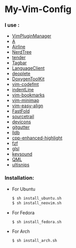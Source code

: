 # My-Vim-Config

### I use :
- [VimPluginManager](https://github.com/junegunn/vim-plug)
- [A](https://github.com/vim-scripts/a.vim)
- [Airline](https://github.com/vim-airline/vim-airline)
- [NerdTree](https://github.com/scrooloose/nerdtree)
- [tender](https://github.com/jacoborus/tender.vim)
- [Tagbar](https://github.com/majutsushi/tagbar)
- [LanguageClient](https://github.com/autozimu/LanguageClient-neovim)
- [deoplete](https://github.com/Shougo/deoplete.nvim)
- [DoxygenToolKit](https://github.com/mrtazz/DoxygenToolkit.vim)
- [vim-codefmt](https://github.com/google/vim-codefmt)
- [indentLine](https://github.com/Yggdroot/indentLine)
- [vim-bookmarks](https://github.com/MattesGroeger/vim-bookmarks)
- [vim-minimap](https://github.com/severin-lemaignan/vim-minimap)
- [vim-easy-align](https://github.com/junegunn/vim-easy-align)
- [FastFold](https://github.com/Konfekt/FastFold)
- [sourcetrail](https://github.com/CoatiSoftware/vim-sourcetrail)
- [devicons](https://github.com/ryanoasis/vim-devicons)
- [gitgutter](https://github.com/airblade/vim-gitgutter)
- [lldb](https://github.com/critiqjo/lldb.nvim)
- [cpp-enhanced-highlight](https://github.com/octol/vim-cpp-enhanced-highlight)
- [fzf](https://github.com/junegunn/fzf.vim)
- [glsl](https://github.com/tikhomirov/vim-glsl)
- [keysound](https://github.com/skywind3000/vim-keysound)
- [QML](https://github.com/peterhoeg/vim-qml)
- [ultisnips](https://github.com/SirVer/ultisnips)

### Installation:
- For Ubuntu
    ```sh
    $ sh install_ubuntu.sh
    $ sh install_neovim.sh
    ```
- For Fedora
    ```sh
    $ sh install_fedora.sh
    ```

- For Arch
    ```sh
    $ sh install_arch.sh
    ```

